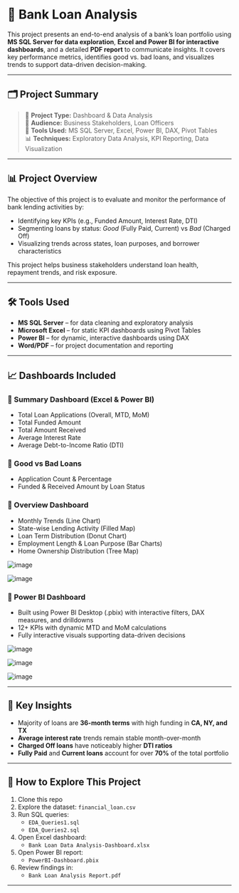# 🏦 Bank Loan Analysis

This project presents an end-to-end analysis of a bank’s loan portfolio using **MS SQL Server for data exploration**, **Excel and Power BI for interactive dashboards**, and a detailed **PDF report** to communicate insights. It covers key performance metrics, identifies good vs. bad loans, and visualizes trends to support data-driven decision-making.

---

## 🗂️ Project Summary

> 🧠 **Project Type:** Dashboard & Data Analysis  
> 👥 **Audience:** Business Stakeholders, Loan Officers  
> 🧰 **Tools Used:** MS SQL Server, Excel, Power BI, DAX, Pivot Tables  
> 📊 **Techniques:** Exploratory Data Analysis, KPI Reporting, Data Visualization

---

## 📊 Project Overview

The objective of this project is to evaluate and monitor the performance of bank lending activities by:
- Identifying key KPIs (e.g., Funded Amount, Interest Rate, DTI)
- Segmenting loans by status: *Good* (Fully Paid, Current) vs *Bad* (Charged Off)
- Visualizing trends across states, loan purposes, and borrower characteristics

This project helps business stakeholders understand loan health, repayment trends, and risk exposure.

---

## 🛠️ Tools Used

- **MS SQL Server** – for data cleaning and exploratory analysis  
- **Microsoft Excel** – for static KPI dashboards using Pivot Tables  
- **Power BI** – for dynamic, interactive dashboards using DAX  
- **Word/PDF** – for project documentation and reporting

---

## 📈 Dashboards Included

### 🔹 Summary Dashboard (Excel & Power BI)
- Total Loan Applications (Overall, MTD, MoM)
- Total Funded Amount
- Total Amount Received
- Average Interest Rate
- Average Debt-to-Income Ratio (DTI)

### 🔹 Good vs Bad Loans
- Application Count & Percentage
- Funded & Received Amount by Loan Status

### 🔹 Overview Dashboard
- Monthly Trends (Line Chart)
- State-wise Lending Activity (Filled Map)
- Loan Term Distribution (Donut Chart)
- Employment Length & Loan Purpose (Bar Charts)
- Home Ownership Distribution (Tree Map)

![image](https://github.com/user-attachments/assets/027ed3da-f0ec-4e5e-b1c7-34847b0e68f4)

![image](https://github.com/user-attachments/assets/2bd24ec0-1985-4c2f-ba24-a9fb0c96b52e)


### 🔹 Power BI Dashboard
- Built using Power BI Desktop (.pbix) with interactive filters, DAX measures, and drilldowns
- 12+ KPIs with dynamic MTD and MoM calculations
- Fully interactive visuals supporting data-driven decisions

![image](https://github.com/user-attachments/assets/65c1ae99-cc01-4105-9928-8bf1ac1070bd)

![image](https://github.com/user-attachments/assets/76c55b93-cd47-467d-b556-93d41ddf20b4)

![image](https://github.com/user-attachments/assets/a7be7c70-117d-4c8f-a6ce-99eae2a46c49)

---

## 🧠 Key Insights

- Majority of loans are **36-month terms** with high funding in **CA, NY, and TX**
- **Average interest rate** trends remain stable month-over-month
- **Charged Off loans** have noticeably higher **DTI ratios**
- **Fully Paid** and **Current loans** account for over **70%** of the total portfolio

---

## 🧪 How to Explore This Project

1. Clone this repo  
2. Explore the dataset: `financial_loan.csv`  
3. Run SQL queries:  
   - `EDA_Queries1.sql`  
   - `EDA_Queries2.sql`  
4. Open Excel dashboard:  
   - `Bank Loan Data Analysis-Dashboard.xlsx`  
5. Open Power BI report:  
   - `PowerBI-Dashboard.pbix`  
6. Review findings in:  
   - `Bank Loan Analysis Report.pdf`

---
